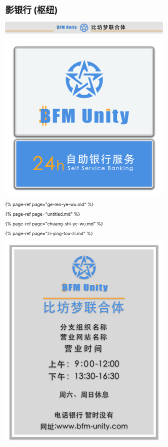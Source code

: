 # 影银行 \(枢纽\)

![](../../.gitbook/assets/yin-hang-pai-bian-.png)

![](../../.gitbook/assets/yin-hang-deng-xiang-.png)

{% page-ref page="ge-ren-ye-wu.md" %}

{% page-ref page="untitled.md" %}

{% page-ref page="chuang-shi-ye-wu.md" %}

{% page-ref page="zi-ying-tou-zi.md" %}



![](../../.gitbook/assets/yin-hang-gao-shi-.png)



